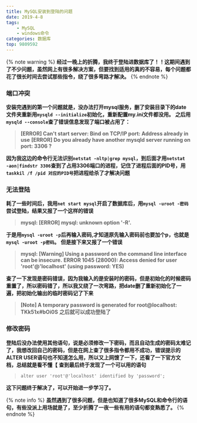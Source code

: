 ```yaml
---
title: MySQL安装到登陆的问题
date: 2019-4-8
tags: 
    - MySQL
    - windows命令
categories: 数据库
top: 9809592
---
```

{% note warning %} 
**经过一晚上的折腾，我终于登陆进数据库了！！这期间遇到了不少问题，虽然网上有很多解决方案，但要找到适用的真的不容易，每个问题都花了很长时间去尝试那些指令，绕了很多弯路才解决。**
{% endnote %}

### 端口冲突
**安装完遇到的第一个问题就是，没办法打开mysql服务，删了安装目录下的date文件夹重新用`mysqld --initialize`初始化，重新配置my.ini文件都没用。**
**之后用`mysqld --console`查了错误信息发现了端口被占用了：**
>**[ERROR] Can't start server: Bind on TCP/IP port: Address already in use**
>**[ERROR] Do you already have another mysqld server running on port: 3306 ?**

**因为我这边的命令行无法识别`netstat -nltp|grep mysql`，到后面才用`netstat  -aon|findstr 3306`查到了占用3306端口的进程，记住了进程后面的PID号，用`taskkil /f /pid 对应的PID号`把进程给杀了才解决问题**

### 无法登陆
**耗了一些时间后，我用`net start mysql`开启了数据库后，用`mysql -uroot -密码`尝试登陆，结果又报了一个这样的错误**
>**mysql: [ERROR] mysql: unknown option '-R'.**

**于是用`mysql -uroot -p`后再输入密码,才知道原先输入密码前也要加个p，也就是`mysql -uroot -p密码`。**
**但是接下来又报了一个错误**
>**mysql: [Warning] Using a password on the command line interface can be insecure.**
>**ERROR 1045 (28000): Access denied for user 'root'@'localhost' (using password: YES)**

**查了一下发现是密码错误，因为我输入的是安装时的密码，但是初始化的时候密码重置了，所以密码错了，所以我又绕了一次弯路，把date删了重新初始化了一遍，把初始化输出的临时密码记了下来**
>**[Note] A temporary password is generated for root@localhost: TKk51x#bOi0S**
**之后就可以成功登陆了**

### 修改密码
**登陆后没办法使用其他语句，说是必须修改一下密码，而且自动生成的密码太难记了，我想改回自己的密码，但是在网上查了很多指令都用不成功，错误提示的ALTER USER语句也不知道怎么用，所以又上网馊了一下，还看了一下官方文档，总结就是看不懂【**
**查到最后终于发现了一个可以用的语句**
>`alter user 'root'@'localhost' identified by 'password';`

**这下问题终于解决了，可以开始进一步学习了。**

{% note info %} 
**虽然遇到了很多问题，但是也知道了很多MySQL和命令行的语句，有些没派上用场就是了，至少折腾了一夜一些有用的语句都变熟悉了。**
{% endnote %}